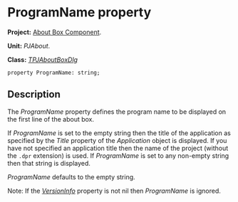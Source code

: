 # ProgramName property #

**Project:** [About Box Component](AboutBoxComponent.md).

**Unit:** _PJAbout_.

**Class:** _[TPJAboutBoxDlg](TPJAboutBoxDlg.md)_

```
property ProgramName: string;
```

## Description ##

The _ProgramName_ property defines the program name to be displayed on the first line of the about box.

If _ProgramName_ is set to the empty string then the title of the application as specified by the _Title_ property of the _Application_ object is displayed. If you have not specified an application title then the name of the project (without the `.dpr` extension) is used. If _ProgramName_ is set to any non-empty string then that string is displayed.

_ProgramName_ defaults to the empty string.

Note: If the _[VersionInfo](TPJAboutBoxDlgVersionInfo.md)_ property is not nil then _ProgramName_ is ignored.